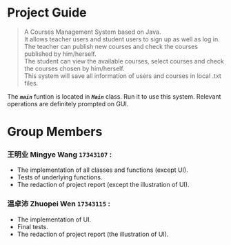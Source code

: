 # Project Guide
> A Courses Management System based on Java.  
> It allows teacher users and student users to sign up as well as log in.  
> The teacher can publish new courses and check the courses published by him/herself.  
> The student can view the available courses, select courses and check the courses chosen by him/herself.  
> This system will save all information of users and courses in local .txt files.

The **_`main`_** funtion is located in **_`Main`_** class. Run it to use this system. Relevant operations are definitely prompted on GUI.

# Group Members
### 王明业  Mingye Wang  `17343107` :
- The implementation of all classes and functions (except UI).  
- Tests of underlying functions.  
- The redaction of project report (except the illustration of UI).  
### 温卓沛  Zhuopei Wen  `17343115` :
- The implementation of UI.  
- Final tests.  
- The redaction of project report (the illustration of UI).  
